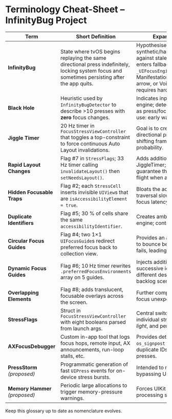 # Terminology Cheat-Sheet – InfinityBug Project

| Term | Short Definition | Expanded Explanation / Context |
|------|------------------|---------------------------------|
| **InfinityBug** | State where tvOS begins replaying the same directional press indefinitely, locking system focus and sometimes persisting after the app quits. | Hypothesised cause: queue of synthetic/hardware `UIPress` events resolves against stale focus context, focus engine enters fallback loop (see private `_UIFocusEngineDidFailToAdvanceNotification`).  Manifestation: rapid audio 'tick', scrolling arrow, or VoiceOver repeating last element; requires hard-reset to clear. |
| **Black Hole** | Heuristic used by `InfinityBugDetector` to describe >10 presses with **zero** focus changes. | Indicates input backlog overwhelming focus engine; detector score increases toward 1.0 as press/focus divergence widens. Practical use: early warning during stress tests. |
| **Jiggle Timer** | 20 Hz timer in `FocusStressViewController` that toggles a top-constraint to force continuous Auto Layout invalidations. | Goal is to create main-thread churn so that directional presses are processed against shifting frames, increasing stale-focus probability. |
| **Rapid Layout Changes** | Flag #7 in `StressFlags`; 33 Hz timer calling `invalidateLayout()` then `setNeedsLayout()`. | Adds additional layout thrash independent of JiggleTimer; the two together virtually guarantee that at least one layout pass is mid-flight when a press is handled. |
| **Hidden Focusable Traps** | Flag #2; each `StressCell` inserts invisible `UIView`s that are `isAccessibilityElement = true`. | Bloats the accessibility hierarchy so VoiceOver traversal slows, lengthening the press-to-focus latency that seeds InfinityBug. |
| **Duplicate Identifiers** | Flag #5; 30 % of cells share the same `accessibilityIdentifier`. | Creates ambiguity for both UI tests and AX engine; contributes to fallback mis-targeting. |
| **Circular Focus Guides** | Flag #4; two 1×1 `UIFocusGuide`s redirect preferred focus back to collection view. | Provides an actual cycle for the focus engine to bounce between when normal focus lookup fails, leading to run-away repeats. |
| **Dynamic Focus Guides** | Flag #6; 10 Hz timer rewrites `.preferredFocusEnvironments` array on 5 guides. | Injects additional non-determinism so two successive identical presses may resolve to different destinations; useful when testing backlog scenarios. |
| **Overlapping Elements** | Flag #8; adds translucent, focusable overlays across the screen. | Further complicates hit-testing and can steal focus unexpectedly. |
| **StressFlags** | Struct in `FocusStressViewController` with eight booleans parsed from launch args. | Central switchboard to enable/disable individual stressors; supports modes: *heavy*, *light*, and per-flag `-EnableStressN`. |
| **AXFocusDebugger** | Custom in-app tool that logs focus hops, remote input, AX announcements, run-loop stalls, etc. | Provides detailed console diagnostics and `os_signpost` traces for Instruments; can detect duplicate IDs, tiny focus guides, phantom presses. |
| **PressStorm** *(proposed)* | Programmatic generation of fast `UIPress` events for on-device stress bursts. | Intended to mimic hardware spam while bypassing UITest throttling. |
| **Memory Hammer** *(proposed)* | Periodic large allocations to trigger memory-pressure warnings. | Forces UIKit to purge caches, delaying focus processing similarly to layout churn. |

Keep this glossary up to date as nomenclature evolves. 